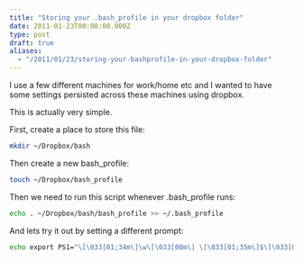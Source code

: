 ```yaml
---
title: "Storing your .bash_profile in your dropbox folder"
date: 2011-01-23T00:00:00.000Z
type: post
draft: true
aliases:
  - "/2011/01/23/storing-your-bashprofile-in-your-dropbox-folder"
---
```

I use a few different machines for work/home etc and I wanted to have some settings persisted across these machines using dropbox.

This is actually very simple.

First, create a place to store this file:

```bash
mkdir ~/Dropbox/bash
```

Then create a new bash_profile:

```bash
touch ~/Dropbox/bash_profile
```

Then we need to run this script whenever .bash_profile runs:

```bash
echo . ~/Dropbox/bash/bash_profile >> ~/.bash_profile
```

And lets try it out by setting a different prompt:

```bash
echo export PS1="\[\033[01;34m\]\w\[\033[00m\] \[\033[01;35m\]$\[\033[00m\] " >> ~/Dropbox/bash/bash_profile
```
